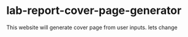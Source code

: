 # lab-report-cover-page-generator
This website will generate cover page from user inputs.
lets change
